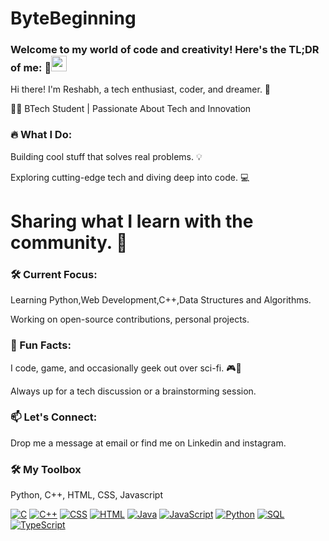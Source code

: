 # ByteBeginning
### Welcome to my world of code and creativity! Here's the TL;DR of me: 🚀<img src="https://media.giphy.com/media/hvRJCLFzcasrR4ia7z/giphy.gif" width="25px">

Hi there! I'm Reshabh, a tech enthusiast, coder, and dreamer. 🌌 

👨‍💻 BTech Student | Passionate About Tech and Innovation

### 🔥 What I Do:
Building cool stuff that solves real problems. 💡

Exploring cutting-edge tech and diving deep into code. 💻

# Sharing what I learn with the community. 🌱


### 🛠 Current Focus:
Learning Python,Web Development,C++,Data Structures and Algorithms.

Working on open-source contributions, personal projects.

### 🎯 Fun Facts:
I code, game, and occasionally geek out over sci-fi. 🎮👾

Always up for a tech discussion or a brainstorming session.
### 📫 Let's Connect:
Drop me a message at email or find me on Linkedin and instagram.

### 🛠️ My Toolbox
Python, C++, HTML, CSS, Javascript
<p>
    <a href="#"><img alt="C" src="https://custom-icon-badges.herokuapp.com/badge/C-03599C.svg?logo=c-in-hexagon&logoColor=white"></a>
    <a href="#"><img alt="C++" src="https://custom-icon-badges.herokuapp.com/badge/C++-9C033A.svg?logo=cpp2&logoColor=white"></a>
    <a href="#"><img alt="CSS" src="https://img.shields.io/badge/CSS-1572B6.svg?logo=css3&logoColor=white"></a>
    <a href="#"><img alt="HTML" src="https://img.shields.io/badge/HTML-E34F26.svg?logo=html5&logoColor=white"></a>
    <a href="#"><img alt="Java" src="https://img.shields.io/badge/Java-007396.svg?logo=java&logoColor=white"></a>
    <a href="#"><img alt="JavaScript" src="https://img.shields.io/badge/JavaScript-F7DF1E.svg?logo=javascript&logoColor=black"></a>
    <a href="#"><img alt="Python" src="https://img.shields.io/badge/Python-14354C.svg?logo=python&logoColor=white"></a>
    <a href="#"><img alt="SQL" src="https://custom-icon-badges.herokuapp.com/badge/SQL-025E8C.svg?logo=database&logoColor=white"></a>
    <a href="#"><img alt="TypeScript" src="https://img.shields.io/badge/TypeScript-007ACC.svg?logo=typescript&logoColor=white"></a>
</p>
